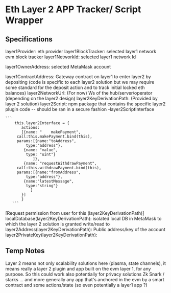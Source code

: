 # Eth Layer 2 APP Tracker/ Script Wrapper

## Specifications

 layer1Provider: eth provider
 layer1BlockTracker: selected layer1 network evm block tracker
 layer1NetworkId: selected layer1 network Id
 
 layer1OwnerAddress: selected MetaMask account
 
 layer1ContractAddress: Gateway contract on layer1 to enter layer2 by depositing (code is specific to each layer2 solution but we may require some standard for the deposit action and to track initial locked eth balances)
 layer2NetworkUrl: (For now) Ws of the hub/server/operator (depending on the layer2 design) 
 layer2KeyDerivationPath: (Provided by layer 2 solution)
 layer2Script: npm package that contains the specific layer2 plugin code -- should be ran in a secure fashion
	-layer2ScriptInterface
	
	```
	    this.layer2Interface = {
	       actions:
	       [{name: "	makePayment",
		 call:this.makePayment.bind(this),
		 params:[{name:"toAddress",
		 	 type:"address"},
		 	{name: "value",
		 	 type: "uint"}
		        ]},
	        {name: "requestWithdrawPayment",
		 call:this.withdrawPayment.bind(this),
		 params:[{name:"fromAddress",
			 type:"address"},
			{name:"latestMessage",
			 type:"string"}
		       ]
	       }]
	       }
       ```


 [Request permission from user for this (layer2KeyDerivationPath)]
 localDatabase(layer2KeyDerivationPath): isolated local DB in MetaMask to which the layer 2 solution is granted write/read to
 layer2Address(layer2KeyDerivationPath): Public address/key of the account 
 layer2PrivateKey(layer2KeyDerivationPath): 


## Temp Notes
Layer 2 means not only scalability solutions here (plasma, state channels), it means really a layer 2 plugin and app built on the evm layer 1, for any purpose. So this could work also potentially for privacy solutions Zk Snark / starks ... and more generally any app that's anchored in the evm by a smart contract and some actions/state (so even potentially a layer1 app ?)